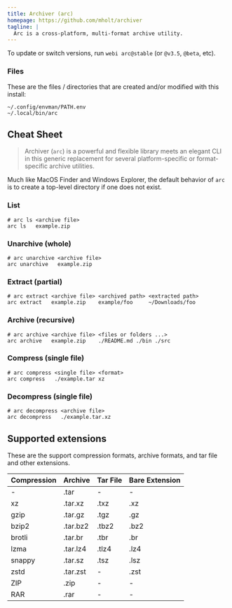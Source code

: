```yaml
---
title: Archiver (arc)
homepage: https://github.com/mholt/archiver
tagline: |
  Arc is a cross-platform, multi-format archive utility.
---
```


To update or switch versions, run `webi arc@stable` (or `@v3.5`, `@beta`, etc).

### Files

These are the files / directories that are created and/or modified with this
install:

```text
~/.config/envman/PATH.env
~/.local/bin/arc
```

## Cheat Sheet

> Archiver (`arc`) is a powerful and flexible library meets an elegant CLI in
> this generic replacement for several platform-specific or format-specific
> archive utilities.

Much like MacOS Finder and Windows Explorer, the default behavior of `arc` is to
create a top-level directory if one does not exist.

### List

```text
# arc ls <archive file>
arc ls   example.zip
```

### Unarchive (whole)

```text
# arc unarchive <archive file>
arc unarchive   example.zip
```

### Extract (partial)

```text
# arc extract <archive file> <archived path> <extracted path>
arc extract   example.zip    example/foo     ~/Downloads/foo
```

### Archive (recursive)

```text
# arc archive <archive file> <files or folders ...>
arc archive   example.zip    ./README.md ./bin ./src
```

### Compress (single file)

```text
# arc compress <single file> <format>
arc compress   ./example.tar xz
```

### Decompress (single file)

```text
# arc decompress <archive file>
arc decompress   ./example.tar.xz
```

## Supported extensions

These are the support compression formats, archive formats, and tar file and
other extensions.

| Compression | Archive  | Tar File | Bare Extension |
| ----------- | -------- | -------- | -------------- |
| -           | .tar     | -        | -              |
| xz          | .tar.xz  | .txz     | .xz            |
| gzip        | .tar.gz  | .tgz     | .gz            |
| bzip2       | .tar.bz2 | .tbz2    | .bz2           |
| brotli      | .tar.br  | .tbr     | .br            |
| lzma        | .tar.lz4 | .tlz4    | .lz4           |
| snappy      | .tar.sz  | .tsz     | .lsz           |
| zstd        | .tar.zst | -        | .zst           |
| ZIP         | .zip     | -        | -              |
| RAR         | .rar     | -        | -              |
